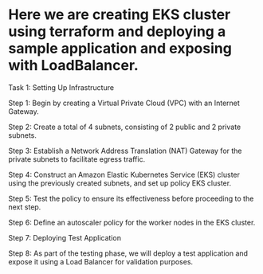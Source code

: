 # Here we are creating EKS cluster using terraform and deploying a sample application and exposing with LoadBalancer.

Task 1: Setting Up Infrastructure

Step 1: Begin by creating a Virtual Private Cloud (VPC) with an Internet Gateway.

Step 2: Create a total of 4 subnets, consisting of 2 public and 2 private subnets.

Step 3: Establish a Network Address Translation (NAT) Gateway for the private subnets to facilitate egress traffic.

Step 4: Construct an Amazon Elastic Kubernetes Service (EKS) cluster using the previously created subnets, and set up policy EKS cluster.

Step 5: Test the policy to ensure its effectiveness before proceeding to the next step.

Step 6: Define an autoscaler policy for the worker nodes in the EKS cluster.

Step 7: Deploying Test Application

Step 8:
As part of the testing phase, we will deploy a test application and expose it using a Load Balancer for validation purposes.
